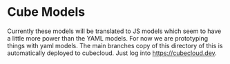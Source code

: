 # Cube Models

Currently these models will be translated to JS models which seem to have a
little more power than the YAML models. For now we are prototyping things with
yaml models. The main branches copy of this directory of this is automatically
deployed to cubecloud. Just log into https://cubecloud.dev.

